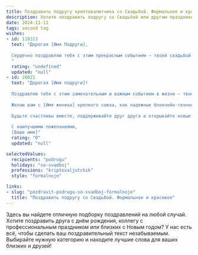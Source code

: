 ```yaml
---
title: Поздравить подругу криптовалютчика со Свадьбой. Формальное и красивое
description: Хотите поздравить подругу со Свадьбой или другим праздником? Наш ИИ создаст незабываемое поздравление, а вы обязательно выделитесь среди других.  
date: 2024-11-11
tags: second tag
wishes:
- id: 118313
  text: "Дорогая [Имя Подруги],
  
  Сердечно поздравляю тебя с этим прекрасным событием – твоей свадьбой! Желаю тебе и твоему супругу безграничного счастья, крепкой любви, взаимопонимания и благополучия на долгие годы совместной жизни. Пусть ваш семейный очаг всегда будет полон тепла, уюта и радости.  Пусть ваш профессиональный путь, даже такой нестандартный, как у криптовалютчика, будет лёгким и успешным, а семейная жизнь – источником вдохновения и поддержки.  Горько!
  "
  rating: "undefined"
  updated: "null"
- id: 28021
  text: "Дорогая [Имя подруги]!
  
  Поздравляю тебя с этим замечательным и важным событием в жизни — твоей свадьбой! Пусть этот день станет началом новой, совместной жизни, наполненной радостью, любовью и счастьем.
  
  Желаю вам с [Имя жениха] крепкого союза, как надежные блокчейн-технологии, и вдохновения для совместного роста, подобно успехам в мире криптовалют. Пусть ваши чувства всегда будут настоящими, как дух биржевой торговли, и приносят только позитивные эмоции.
  
  Будьте счастливы вместе, поддерживайте друг друга и открывайте новые горизонты! Пусть ваш общий путь будет освещен только светлыми моментами и счастливым будущем.
  
  С наилучшими пожеланиями,
  [Ваше имя]"
  rating: "0"
  updated: "null"

selectedValues:
  recipients: "podrugu"
  holidays: "so-svadboj"
  professions: "kriptovaljutchik"
  style: "formalnoje"

links:
- slug: "pozdravit-podrugu-so-svadboj-formalnoje"
  title: "Поздравить подругу со Свадьбой. Формальное и красивое"
---
```


Здесь вы найдете отличную подборку поздравлений на любой случай. 
Хотите поздравить друга с днём рождения, коллегу с профессиональным праздником или близких с Новым годом? У нас есть всё, чтобы сделать ваш поздравительный текст незабываемым. Выбирайте нужную категорию и находите лучшие слова для ваших близких и друзей!
